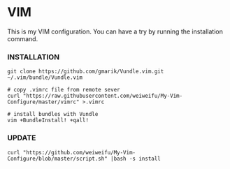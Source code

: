 
VIM
===

This is my VIM configuration. You can have a try by running the installation command.

### INSTALLATION

```
git clone https://github.com/gmarik/Vundle.vim.git ~/.vim/bundle/Vundle.vim

# copy .vimrc file from remote sever
curl "https://raw.githubusercontent.com/weiweifu/My-Vim-Configure/master/vimrc" >.vimrc

# install bundles with Vundle
vim +BundleInstall! +qall! 

```

### UPDATE

```
curl "https://github.com/weiweifu/My-Vim-Configure/blob/master/script.sh" |bash -s install
```
